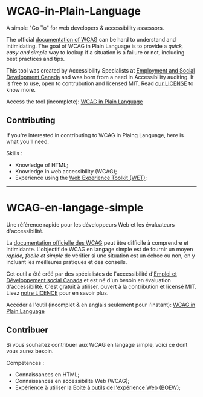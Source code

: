 # WCAG-in-Plain-Language
A simple "Go To" for web developers & accessibility assessors.

The official [documentation of WCAG](https://www.w3.org/WAI/WCAG21/quickref/?currentsidebar=%23col_overview&levels=aaa) can be hard to understand and intimidating. The goal of WCAG in Plain Language is to provide a _quick, easy and simple_ way to lookup if a situation is a failure or not, including best practices and tips. 

This tool was created by Accessibility Specialists at [Employment and Social Development Canada](https://www.canada.ca/en/employment-social-development.html) and was born from a need in Accessibility auditing. It is free to use, open to contrubution and licensed MIT. Read [our LICENSE](https://github.com/MaximPerry/GrayScaleFilter-WebPlugin/blob/master/LICENSE) to know more.

Access the tool (incomplete): [WCAG in Plain Language](http://toBeDefined.ca)

## Contributing
If you're interested in contributing to WCAG in Plaing Language, here is what you'll need.

Skills :

- Knowledge of HTML;
- Knowledge in web accessibility (WCAG);
- Experience using the [Web Experience Toolkit (WET)](https://wet-boew.github.io/wet-boew/index-en.html);

---

# WCAG-en-langage-simple
Une référence rapide pour les développeurs Web et les évaluateurs d'accessibilité. 

La [documentation officielle des WCAG](https://www.w3.org/WAI/WCAG21/quickref/?currentsidebar=%23col_overview&levels=aaa) peut être difficile à comprendre et intimidante. L'objectif de WCAG en langage simple est de fournir un moyen _rapide, facile et simple_ de vérifier si une situation est un échec ou non, en y incluant les meilleures pratiques et des conseils.  

Cet outil a été créé par des spécialistes de l'accessibilité d'[Emploi et Développement social Canada](https://www.canada.ca/en/employment-social-development.html) et est né d'un besoin en évaluation d'accessibilité. C'est gratuit à utiliser, ouvert à la contribution et licensé MIT. Lisez [notre LICENCE](https://github.com/MaximPerry/GrayScaleFilter-WebPlugin/blob/master/LICENSE) pour en savoir plus. 

Accéder à l'outil (incomplet & en anglais seulement pour l'instant): [WCAG in Plain Language](http://toBeDefined.ca) 

## Contribuer
Si vous souhaitez contribuer aux WCAG en langage simple, voici ce dont vous aurez besoin.

Compétences :

- Connaissances en HTML;
- Connaissances en accessibilité Web (WCAG);
- Expérience à utiliser la [Boîte à outils de l'expérience Web (BOEW)](https://wet-boew.github.io/wet-boew/index-en.html);